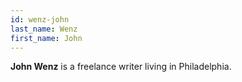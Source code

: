 ```yaml
---
id: wenz-john
last_name: Wenz
first_name: John
---
```

**John Wenz** is a freelance writer living in Philadelphia.